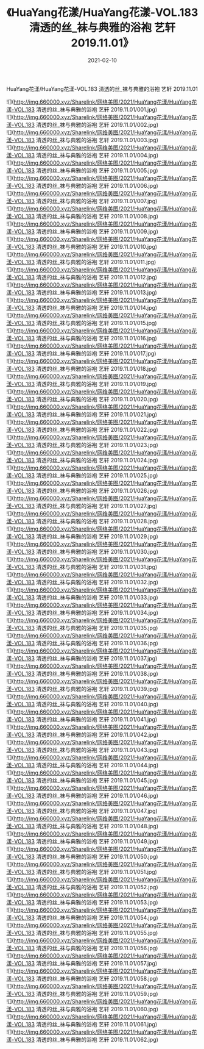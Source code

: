 ﻿---
layout: post
title:  《HuaYang花漾/HuaYang花漾-VOL.183 清透的丝_袜与典雅的浴袍 艺轩 2019.11.01》
date:   2021-02-10
img: http://img.660000.xyz/Sharelink/网络美图/2021/HuaYang花漾/HuaYang花漾-VOL.183 清透的丝_袜与典雅的浴袍 艺轩 2019.11.01/000.jpg
categories: [美女, 清纯, 唯美]
---

HuaYang花漾/HuaYang花漾-VOL.183 清透的丝_袜与典雅的浴袍 艺轩 2019.11.01

 ![](http://img.660000.xyz/Sharelink/网络美图/2021/HuaYang花漾/HuaYang花漾-VOL.183 清透的丝_袜与典雅的浴袍 艺轩 2019.11.01/001.jpg) <br>![](http://img.660000.xyz/Sharelink/网络美图/2021/HuaYang花漾/HuaYang花漾-VOL.183 清透的丝_袜与典雅的浴袍 艺轩 2019.11.01/002.jpg) <br>![](http://img.660000.xyz/Sharelink/网络美图/2021/HuaYang花漾/HuaYang花漾-VOL.183 清透的丝_袜与典雅的浴袍 艺轩 2019.11.01/003.jpg) <br>![](http://img.660000.xyz/Sharelink/网络美图/2021/HuaYang花漾/HuaYang花漾-VOL.183 清透的丝_袜与典雅的浴袍 艺轩 2019.11.01/004.jpg) <br>![](http://img.660000.xyz/Sharelink/网络美图/2021/HuaYang花漾/HuaYang花漾-VOL.183 清透的丝_袜与典雅的浴袍 艺轩 2019.11.01/005.jpg) <br>![](http://img.660000.xyz/Sharelink/网络美图/2021/HuaYang花漾/HuaYang花漾-VOL.183 清透的丝_袜与典雅的浴袍 艺轩 2019.11.01/006.jpg) <br>![](http://img.660000.xyz/Sharelink/网络美图/2021/HuaYang花漾/HuaYang花漾-VOL.183 清透的丝_袜与典雅的浴袍 艺轩 2019.11.01/007.jpg) <br>![](http://img.660000.xyz/Sharelink/网络美图/2021/HuaYang花漾/HuaYang花漾-VOL.183 清透的丝_袜与典雅的浴袍 艺轩 2019.11.01/008.jpg) <br>![](http://img.660000.xyz/Sharelink/网络美图/2021/HuaYang花漾/HuaYang花漾-VOL.183 清透的丝_袜与典雅的浴袍 艺轩 2019.11.01/009.jpg) <br>![](http://img.660000.xyz/Sharelink/网络美图/2021/HuaYang花漾/HuaYang花漾-VOL.183 清透的丝_袜与典雅的浴袍 艺轩 2019.11.01/010.jpg) <br>![](http://img.660000.xyz/Sharelink/网络美图/2021/HuaYang花漾/HuaYang花漾-VOL.183 清透的丝_袜与典雅的浴袍 艺轩 2019.11.01/011.jpg) <br>![](http://img.660000.xyz/Sharelink/网络美图/2021/HuaYang花漾/HuaYang花漾-VOL.183 清透的丝_袜与典雅的浴袍 艺轩 2019.11.01/012.jpg) <br>![](http://img.660000.xyz/Sharelink/网络美图/2021/HuaYang花漾/HuaYang花漾-VOL.183 清透的丝_袜与典雅的浴袍 艺轩 2019.11.01/013.jpg) <br>![](http://img.660000.xyz/Sharelink/网络美图/2021/HuaYang花漾/HuaYang花漾-VOL.183 清透的丝_袜与典雅的浴袍 艺轩 2019.11.01/014.jpg) <br>![](http://img.660000.xyz/Sharelink/网络美图/2021/HuaYang花漾/HuaYang花漾-VOL.183 清透的丝_袜与典雅的浴袍 艺轩 2019.11.01/015.jpg) <br>![](http://img.660000.xyz/Sharelink/网络美图/2021/HuaYang花漾/HuaYang花漾-VOL.183 清透的丝_袜与典雅的浴袍 艺轩 2019.11.01/016.jpg) <br>![](http://img.660000.xyz/Sharelink/网络美图/2021/HuaYang花漾/HuaYang花漾-VOL.183 清透的丝_袜与典雅的浴袍 艺轩 2019.11.01/017.jpg) <br>![](http://img.660000.xyz/Sharelink/网络美图/2021/HuaYang花漾/HuaYang花漾-VOL.183 清透的丝_袜与典雅的浴袍 艺轩 2019.11.01/018.jpg) <br>![](http://img.660000.xyz/Sharelink/网络美图/2021/HuaYang花漾/HuaYang花漾-VOL.183 清透的丝_袜与典雅的浴袍 艺轩 2019.11.01/019.jpg) <br>![](http://img.660000.xyz/Sharelink/网络美图/2021/HuaYang花漾/HuaYang花漾-VOL.183 清透的丝_袜与典雅的浴袍 艺轩 2019.11.01/020.jpg) <br>![](http://img.660000.xyz/Sharelink/网络美图/2021/HuaYang花漾/HuaYang花漾-VOL.183 清透的丝_袜与典雅的浴袍 艺轩 2019.11.01/021.jpg) <br>![](http://img.660000.xyz/Sharelink/网络美图/2021/HuaYang花漾/HuaYang花漾-VOL.183 清透的丝_袜与典雅的浴袍 艺轩 2019.11.01/022.jpg) <br>![](http://img.660000.xyz/Sharelink/网络美图/2021/HuaYang花漾/HuaYang花漾-VOL.183 清透的丝_袜与典雅的浴袍 艺轩 2019.11.01/023.jpg) <br>![](http://img.660000.xyz/Sharelink/网络美图/2021/HuaYang花漾/HuaYang花漾-VOL.183 清透的丝_袜与典雅的浴袍 艺轩 2019.11.01/024.jpg) <br>![](http://img.660000.xyz/Sharelink/网络美图/2021/HuaYang花漾/HuaYang花漾-VOL.183 清透的丝_袜与典雅的浴袍 艺轩 2019.11.01/025.jpg) <br>![](http://img.660000.xyz/Sharelink/网络美图/2021/HuaYang花漾/HuaYang花漾-VOL.183 清透的丝_袜与典雅的浴袍 艺轩 2019.11.01/026.jpg) <br>![](http://img.660000.xyz/Sharelink/网络美图/2021/HuaYang花漾/HuaYang花漾-VOL.183 清透的丝_袜与典雅的浴袍 艺轩 2019.11.01/027.jpg) <br>![](http://img.660000.xyz/Sharelink/网络美图/2021/HuaYang花漾/HuaYang花漾-VOL.183 清透的丝_袜与典雅的浴袍 艺轩 2019.11.01/028.jpg) <br>![](http://img.660000.xyz/Sharelink/网络美图/2021/HuaYang花漾/HuaYang花漾-VOL.183 清透的丝_袜与典雅的浴袍 艺轩 2019.11.01/029.jpg) <br>![](http://img.660000.xyz/Sharelink/网络美图/2021/HuaYang花漾/HuaYang花漾-VOL.183 清透的丝_袜与典雅的浴袍 艺轩 2019.11.01/030.jpg) <br>![](http://img.660000.xyz/Sharelink/网络美图/2021/HuaYang花漾/HuaYang花漾-VOL.183 清透的丝_袜与典雅的浴袍 艺轩 2019.11.01/031.jpg) <br>![](http://img.660000.xyz/Sharelink/网络美图/2021/HuaYang花漾/HuaYang花漾-VOL.183 清透的丝_袜与典雅的浴袍 艺轩 2019.11.01/032.jpg) <br>![](http://img.660000.xyz/Sharelink/网络美图/2021/HuaYang花漾/HuaYang花漾-VOL.183 清透的丝_袜与典雅的浴袍 艺轩 2019.11.01/033.jpg) <br>![](http://img.660000.xyz/Sharelink/网络美图/2021/HuaYang花漾/HuaYang花漾-VOL.183 清透的丝_袜与典雅的浴袍 艺轩 2019.11.01/034.jpg) <br>![](http://img.660000.xyz/Sharelink/网络美图/2021/HuaYang花漾/HuaYang花漾-VOL.183 清透的丝_袜与典雅的浴袍 艺轩 2019.11.01/035.jpg) <br>![](http://img.660000.xyz/Sharelink/网络美图/2021/HuaYang花漾/HuaYang花漾-VOL.183 清透的丝_袜与典雅的浴袍 艺轩 2019.11.01/036.jpg) <br>![](http://img.660000.xyz/Sharelink/网络美图/2021/HuaYang花漾/HuaYang花漾-VOL.183 清透的丝_袜与典雅的浴袍 艺轩 2019.11.01/037.jpg) <br>![](http://img.660000.xyz/Sharelink/网络美图/2021/HuaYang花漾/HuaYang花漾-VOL.183 清透的丝_袜与典雅的浴袍 艺轩 2019.11.01/038.jpg) <br>![](http://img.660000.xyz/Sharelink/网络美图/2021/HuaYang花漾/HuaYang花漾-VOL.183 清透的丝_袜与典雅的浴袍 艺轩 2019.11.01/039.jpg) <br>![](http://img.660000.xyz/Sharelink/网络美图/2021/HuaYang花漾/HuaYang花漾-VOL.183 清透的丝_袜与典雅的浴袍 艺轩 2019.11.01/040.jpg) <br>![](http://img.660000.xyz/Sharelink/网络美图/2021/HuaYang花漾/HuaYang花漾-VOL.183 清透的丝_袜与典雅的浴袍 艺轩 2019.11.01/041.jpg) <br>![](http://img.660000.xyz/Sharelink/网络美图/2021/HuaYang花漾/HuaYang花漾-VOL.183 清透的丝_袜与典雅的浴袍 艺轩 2019.11.01/042.jpg) <br>![](http://img.660000.xyz/Sharelink/网络美图/2021/HuaYang花漾/HuaYang花漾-VOL.183 清透的丝_袜与典雅的浴袍 艺轩 2019.11.01/043.jpg) <br>![](http://img.660000.xyz/Sharelink/网络美图/2021/HuaYang花漾/HuaYang花漾-VOL.183 清透的丝_袜与典雅的浴袍 艺轩 2019.11.01/044.jpg) <br>![](http://img.660000.xyz/Sharelink/网络美图/2021/HuaYang花漾/HuaYang花漾-VOL.183 清透的丝_袜与典雅的浴袍 艺轩 2019.11.01/045.jpg) <br>![](http://img.660000.xyz/Sharelink/网络美图/2021/HuaYang花漾/HuaYang花漾-VOL.183 清透的丝_袜与典雅的浴袍 艺轩 2019.11.01/046.jpg) <br>![](http://img.660000.xyz/Sharelink/网络美图/2021/HuaYang花漾/HuaYang花漾-VOL.183 清透的丝_袜与典雅的浴袍 艺轩 2019.11.01/047.jpg) <br>![](http://img.660000.xyz/Sharelink/网络美图/2021/HuaYang花漾/HuaYang花漾-VOL.183 清透的丝_袜与典雅的浴袍 艺轩 2019.11.01/048.jpg) <br>![](http://img.660000.xyz/Sharelink/网络美图/2021/HuaYang花漾/HuaYang花漾-VOL.183 清透的丝_袜与典雅的浴袍 艺轩 2019.11.01/049.jpg) <br>![](http://img.660000.xyz/Sharelink/网络美图/2021/HuaYang花漾/HuaYang花漾-VOL.183 清透的丝_袜与典雅的浴袍 艺轩 2019.11.01/050.jpg) <br>![](http://img.660000.xyz/Sharelink/网络美图/2021/HuaYang花漾/HuaYang花漾-VOL.183 清透的丝_袜与典雅的浴袍 艺轩 2019.11.01/051.jpg) <br>![](http://img.660000.xyz/Sharelink/网络美图/2021/HuaYang花漾/HuaYang花漾-VOL.183 清透的丝_袜与典雅的浴袍 艺轩 2019.11.01/052.jpg) <br>![](http://img.660000.xyz/Sharelink/网络美图/2021/HuaYang花漾/HuaYang花漾-VOL.183 清透的丝_袜与典雅的浴袍 艺轩 2019.11.01/053.jpg) <br>![](http://img.660000.xyz/Sharelink/网络美图/2021/HuaYang花漾/HuaYang花漾-VOL.183 清透的丝_袜与典雅的浴袍 艺轩 2019.11.01/054.jpg) <br>![](http://img.660000.xyz/Sharelink/网络美图/2021/HuaYang花漾/HuaYang花漾-VOL.183 清透的丝_袜与典雅的浴袍 艺轩 2019.11.01/055.jpg) <br>![](http://img.660000.xyz/Sharelink/网络美图/2021/HuaYang花漾/HuaYang花漾-VOL.183 清透的丝_袜与典雅的浴袍 艺轩 2019.11.01/056.jpg) <br>![](http://img.660000.xyz/Sharelink/网络美图/2021/HuaYang花漾/HuaYang花漾-VOL.183 清透的丝_袜与典雅的浴袍 艺轩 2019.11.01/057.jpg) <br>![](http://img.660000.xyz/Sharelink/网络美图/2021/HuaYang花漾/HuaYang花漾-VOL.183 清透的丝_袜与典雅的浴袍 艺轩 2019.11.01/058.jpg) <br>![](http://img.660000.xyz/Sharelink/网络美图/2021/HuaYang花漾/HuaYang花漾-VOL.183 清透的丝_袜与典雅的浴袍 艺轩 2019.11.01/059.jpg) <br>![](http://img.660000.xyz/Sharelink/网络美图/2021/HuaYang花漾/HuaYang花漾-VOL.183 清透的丝_袜与典雅的浴袍 艺轩 2019.11.01/060.jpg) <br>![](http://img.660000.xyz/Sharelink/网络美图/2021/HuaYang花漾/HuaYang花漾-VOL.183 清透的丝_袜与典雅的浴袍 艺轩 2019.11.01/061.jpg) <br>![](http://img.660000.xyz/Sharelink/网络美图/2021/HuaYang花漾/HuaYang花漾-VOL.183 清透的丝_袜与典雅的浴袍 艺轩 2019.11.01/062.jpg) <br>
